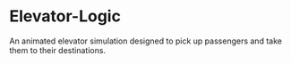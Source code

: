 # Elevator-Logic
An animated elevator simulation designed to pick up passengers and take them to their destinations. 
